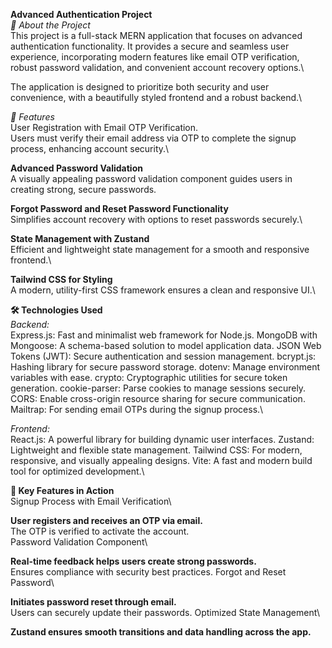 **Advanced Authentication Project**\
*🌟 About the Project*\
This project is a full-stack MERN application that focuses on advanced authentication functionality. It provides a secure and seamless user experience, incorporating modern features like email OTP verification, robust password validation, and convenient account recovery options.\

The application is designed to prioritize both security and user convenience, with a beautifully styled frontend and a robust backend.\

*🌟 Features*\
User Registration with Email OTP Verification.\
Users must verify their email address via OTP to complete the signup process, enhancing account security.\

**Advanced Password Validation**\
A visually appealing password validation component guides users in creating strong, secure passwords.

**Forgot Password and Reset Password Functionality**\
Simplifies account recovery with options to reset passwords securely.\

**State Management with Zustand**\
Efficient and lightweight state management for a smooth and responsive frontend.\

**Tailwind CSS for Styling**\
A modern, utility-first CSS framework ensures a clean and responsive UI.\

**🛠️ Technologies Used**\
*Backend:*\
Express.js: Fast and minimalist web framework for Node.js.
MongoDB with Mongoose: A schema-based solution to model application data.
JSON Web Tokens (JWT): Secure authentication and session management.
bcrypt.js: Hashing library for secure password storage.
dotenv: Manage environment variables with ease.
crypto: Cryptographic utilities for secure token generation.
cookie-parser: Parse cookies to manage sessions securely.
CORS: Enable cross-origin resource sharing for secure communication.
Mailtrap: For sending email OTPs during the signup process.\

*Frontend:*\
React.js: A powerful library for building dynamic user interfaces.
Zustand: Lightweight and flexible state management.
Tailwind CSS: For modern, responsive, and visually appealing designs.
Vite: A fast and modern build tool for optimized development.\

**🎯 Key Features in Action**\
Signup Process with Email Verification\

**User registers and receives an OTP via email.**\
The OTP is verified to activate the account.\
Password Validation Component\

**Real-time feedback helps users create strong passwords.**\
Ensures compliance with security best practices.
Forgot and Reset Password\

**Initiates password reset through email.**\
Users can securely update their passwords.
Optimized State Management\

**Zustand ensures smooth transitions and data handling across the app.**

